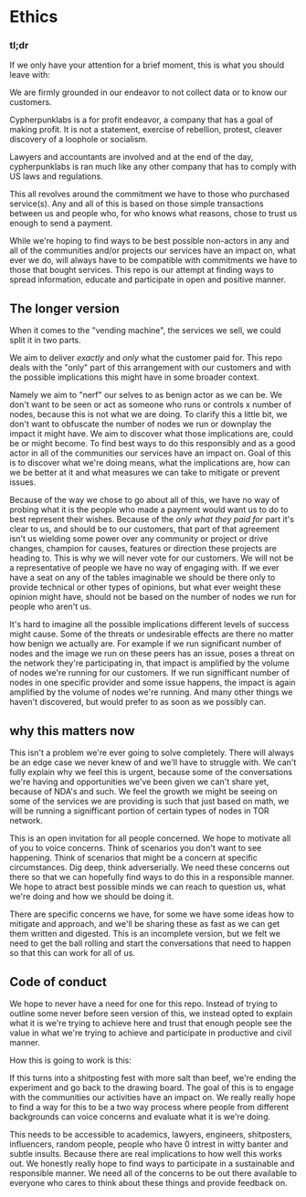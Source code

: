 # Ethics

### tl;dr

If we only have your attention for a brief moment, this is what you should leave with: 

We are firmly grounded in our endeavor to not collect data or to know our customers. 

Cypherpunklabs is a for profit endeavor, a company that has a goal of making profit. It is not a statement, 
exercise of rebellion, protest, cleaver discovery of a loophole or socialism. 

Lawyers and accountants are involved and at the end of the day, cypherpunklabs is ran much like any other company
that has to comply with US laws and regulations.  

This all revolves around the commitment we have to those who purchased service(s). Any and all of this is based
on those simple transactions between us and people who, for who knows what reasons, chose to trust us enough to
send a payment.

While we're hoping to find ways to be best possible non-actors in any and all of the communities and/or projects our 
services have an impact on, what ever we do, will always have to be compatible with commitments we have to those that bought 
services. This repo is our attempt at finding ways to spread information, educate and participate in open and positive manner. 

## The longer version

When it comes to the "vending machine", the services we sell, we could split it in two parts.
 
We aim to deliver _exactly_ and _only_ what the customer paid for. This repo deals with the "only" part of this arrangement
with our customers and with the possible implications this might have in some broader context.

Namely we aim to "nerf" our selves to as benign actor as we can be. We don't want to be seen or act as someone who runs or 
controls x number of nodes, because this is not what we are doing. To clarify this a little bit, we don't want to obfuscate the number of
nodes we run or downplay the impact it might have. We aim to discover what those implications are, could be or might become. 
To find best ways to do this responsibly and as a good actor in all of the communities our services have an impact on. 
Goal of this is to discover what we're doing means, what the implications are, how can we be better at it and
what measures we can take to mitigate or prevent issues. 

Because of the way we chose to go about all of this, we have no way of probing what it is the people who made a payment 
would want us to do to best represent their wishes. Because of the _only what they paid for_ part it's clear to us, and should 
be to our customers, that part of that agreement isn't us wielding some power over any community or project or drive changes, champion
for causes, features or direction these projects are heading to. This is why we will never vote for our customers. 
We will not be a representative of people we have no way of engaging with. If we ever have a seat on any of the tables imaginable
we should be there only to provide technical or other types of opinions, but what ever weight these opinion might have, should not
be based on the number of nodes we run for people who aren't us.

It's hard to imagine all the possible implications different levels of success might cause. Some of the threats or undesirable effects are
there no matter how benign we actually are. For example if we run significant number of nodes and the image we run on these 
peers has an issue, poses a threat on the network they're participating in, that impact is amplified by the volume of nodes 
we're running for our customers. If we run signifficant number of nodes in one specific provider and some issue happens, the impact is 
again amplified by the volume of nodes we're running. And many other things we haven't discovered, but would prefer to as soon as we 
possibly can.

## why this matters now

This isn't a problem we're ever going to solve completely. There will always be an edge case we never knew of and we'll have to struggle 
with. We can't fully explain why we feel this is urgent, because some of the conversations we're having and opportunities we've been 
given we can't share yet, because of NDA's and such. We feel the growth we might be seeing on some of the services we are providing is such 
that just based on math, we will be running a signifficant portion of certain types of nodes in TOR network.

This is an open invitation for all people concerned. We hope to motivate all of you to voice concerns. Think of scenarios you don't 
want to see happening. Think of scenarios that might be a concern at specific circumstances. Dig deep, think adverserially. We need
these concerns out there so that we can hopefully find ways to do this in a responsible manner. We hope to atract best possible minds 
we can reach to question us, what we're doing and how we should be doing it.

There are specific concerns we have, for some we have some ideas how to mitigate and approach, and we'll be sharing these as 
fast as we can get them written and digested. This is an incomplete version, but we felt we need to get the ball rolling and 
start the conversations that need to happen so that this can work for all of us.

## Code of conduct

We hope to never have a need for one for this repo. Instead of trying to outline some never before seen version of this, 
we instead opted to explain what it is we're trying to achieve here and trust that enough people see the value in 
what we're trying to achieve and participate in productive and civil manner.

How this is going to work is this:

If this turns into a shitposting fest with more salt than beef, we're ending the experiment and go back to the drawing board.
The goal of this is to engage with the communities our activities have an impact on. We really really hope to find a way for this 
to be a two way process where people from different backgrounds can voice concerns and evaluate what it is we're doing.

This needs to be accessible to academics, lawyers, engineers, shitposters, influencers, random people, people who have 0 intrest in 
witty banter and subtle insults. Because there are real implications to how well this works out. We honestly really hope
to find ways to participate in a sustainable and responsible manner. We need all of the concerns to be out there available 
to everyone who cares to think about these things and provide feedback on.
